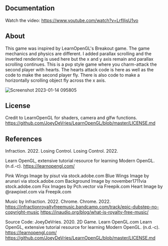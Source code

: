 ## Documentation

Watch the video: https://www.youtube.com/watch?v=LrfIIjsU1vo

## About
This game was inspired by LearnOpenGL's Breakout game. The game mechanics and physics are different. I added parallax scrolling and the inverted rendering is used here but the x and y axis remain and parallax scrolling continues. This is a pvp style game where you charm-attack the second player with hearts. 
The hearts attack code is here as well as the code to make the second player fly. There is also code to make a horizontally scrolling object fly across the x axis.  


![Screenshot 2023-01-14 095805](https://user-images.githubusercontent.com/110789514/212478252-0225a71d-f555-465d-a529-bce4ea2361a8.png)

## License

Credit to LearnOpenGL for shaders, camera and glfw functions. 
https://github.com/JoeyDeVries/LearnOpenGL/blob/master/LICENSE.md


## References

Infraction. 2022. Losing Control. Losing Control. 2022.

Learn OpenGL, extensive tutorial resource for learning Modern OpenGL. (n.d.-c). https://learnopengl.com/

Pink Wings Image by pisut via stock.adobe.com
Blue Wings Image by arunsri via stock.adobe.com
Background Image by november1711via stock.adobe.com
Fox  Images by Pch.vector via Freepik.com
Heart Image by @rawpixel.com via Freepik.com

Music by Infraction. 2022. Chrome. Chrome. 2022.
https://infractionroyaltyfreemusic.bandcamp.com/track/epic-dubstep-no-copyright-music
https://inaudio.org/blog/what-is-royalty-free-music/

Source Code: JoeyDeVries. 2020. 2D Game. Learn OpenGL.com
Learn OpenGL, extensive tutorial resource for learning Modern OpenGL. (n.d.-c). https://learnopengl.com/
https://github.com/JoeyDeVries/LearnOpenGL/blob/master/LICENSE.md
